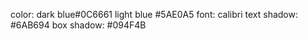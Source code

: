 color: dark blue#0C6661
       light blue #5AE0A5
font: calibri
text shadow: #6AB694
box shadow:  #094F4B
